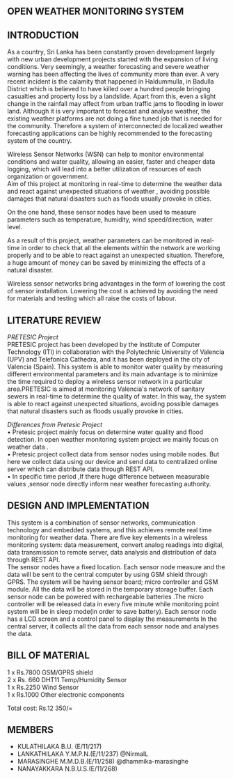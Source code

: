 ## OPEN WEATHER MONITORING SYSTEM

## INTRODUCTION

As a country, Sri Lanka has been constantly proven development largely with new urban development projects started with the expansion of living conditions. Very seemingly, a weather forecasting and severe weather warning has been affecting the lives of community more than ever. A very recent incident is the calamity that happened in Haldummulla, in Badulla District which is believed to have killed over a hundred people bringing casualties and property loss by a landslide. Apart from this, even a slight change in the rainfall may affect from urban traffic jams to flooding in lower land. Although it is very important to forecast and analyse weather, the existing weather platforms are not doing a fine tuned job that is needed for the community. Therefore a system of interconnected de localized weather forecasting applications can be highly recommended to the forecasting system of the country.

Wireless Sensor Networks (WSN) can help to monitor environmental conditions and water quality, allowing an easier, faster and cheaper data logging, which will lead into a better utilization of resources of each organization or government.  
Aim of this project at monitoring in real-time to determine the weather data and react against unexpected situations of weather , avoiding possible damages that natural disasters such as floods usually provoke in cities.

On the one hand, these sensor nodes have been used to measure parameters such as temperature, humidity, wind speed/direction, water level.  

As a result of this project, weather parameters can be monitored in real-time in order to check that all the elements within the network are working properly and to be able to react against an unexpected situation. Therefore, a huge amount of money can be saved by minimizing the effects of a natural disaster.

Wireless sensor networks bring advantages in the form of lowering the cost of sensor installation. Lowering the cost is achieved by avoiding the need for materials and testing which all raise the costs of labour.

## LITERATURE REVIEW

*PRETESIC Project*  
 PRETESIC project has been developed by the Institute of Computer Technology (ITI) in collaboration with the Polytechnic University of Valencia (UPV) and Telefonica Cathedra, and it has been deployed in the city of Valencia (Spain). This system is able to monitor water quality by measuring different environmental parameters and its main advantage is to minimize the time required to deploy a wireless sensor network in a particular area.PRETESIC is aimed at monitoring Valencia's network of sanitary sewers in real-time to determine the quality of water. In this way, the system is able to react against unexpected situations, avoiding possible damages that natural disasters such as floods usually provoke in cities.

*Differences from Pretesic Project*  
• Pretesic project mainly focus on determine water quality and flood detection. In open weather monitoring system project we mainly focus on weather data .  
• Pretesic project collect data from sensor nodes using mobile nodes. But here we collect data using our device and send data to centralized online server which can distribute data through REST API.  
• In specific time period ,If there huge difference between measurable values ,sensor node directly inform near weather forecasting authority.

## DESIGN AND IMPLEMENTATION

This system is a combination of sensor networks, communication technology and embedded systems, and this achieves remote real time monitoring for weather data. There are five key elements in a wireless monitoring system: data measurement, convert analog readings into digital, data transmission to remote server, data analysis and distribution of data through REST API.  
 The sensor nodes have a fixed location. Each sensor node measure and the data will be sent to the central computer by using GSM shield through GPRS. The system will be having sensor board; micro controller and GSM module. All the data will be stored in the temporary storage buffer. Each sensor node can be powered with rechargeable batteries .The micro controller will be released data in every five minute while monitoring point system will be in sleep mode(in order to save battery). Each sensor node has a LCD screen and a control panel to display the measurements In the central server, it collects all the data from each sensor node and analyses the data.

## BILL OF MATERIAL

1 x Rs.7800 GSM/GPRS shield  
2 x Rs. 660 DHT11 Temp/Humidity Sensor  
1 x Rs.2250 Wind Sensor  
1 x Rs.1000 Other electronic components

Total cost: Rs.12 350/=

## MEMBERS

*   KULATHILAKA B.U. (E/11/217)
*   LANKATHILAKA Y.M.P.N.(E/11/237) @NirmalL
*   MARASINGHE M.M.D.B.(E/11/258) @dhammika-marasinghe
*   NANAYAKKARA N.B.U.S.(E/11/268)
